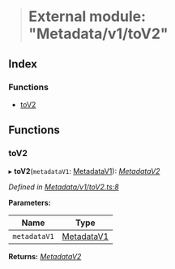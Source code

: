 > # External module: "Metadata/v1/toV2"

## Index

### Functions

* [toV2](_metadata_v1_tov2_.md#tov2)

## Functions

###  toV2

▸ **toV2**(`metadataV1`: [MetadataV1](../classes/_metadata_v1_metadata_.metadatav1.md)): *[MetadataV2](../classes/_metadata_v2_metadata_.metadatav2.md)*

*Defined in [Metadata/v1/toV2.ts:8](https://github.com/polkadot-js/api/blob/3827353/packages/types/src/Metadata/v1/toV2.ts#L8)*

**Parameters:**

Name | Type |
------ | ------ |
`metadataV1` | [MetadataV1](../classes/_metadata_v1_metadata_.metadatav1.md) |

**Returns:** *[MetadataV2](../classes/_metadata_v2_metadata_.metadatav2.md)*